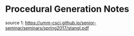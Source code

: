 # Procedural Generation Notes
source 1: https://umm-csci.github.io/senior-seminar/seminars/spring2017/stangl.pdf
